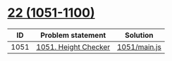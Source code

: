 # [22 (1051-1100)](https://leetcode.com/problemset/all/#page-22)


| ID   | Problem statement                                                     | Solution                     |
|------|-----------------------------------------------------------------------|------------------------------|
| 1051 | [1051. Height Checker](https://leetcode.com/problems/height-checker/) | [1051/main.js](1051/main.js) |

